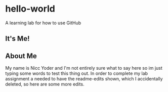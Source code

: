 # hello-world
A learning lab for how to use GitHub
## It's Me!
## About Me

  My name is Nicc Yoder and I'm not entirely sure what to say here so im just typing some words to test this thing out.
In order to complete my lab assignment a needed to have the readme-edits shown, which I accidentally deleted, so here
are some more edits.
